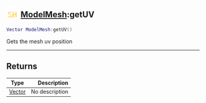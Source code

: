 ## <img src="../../.gitbook/assets/shared.png" width="32" height="32" /> [ModelMesh](../modelmesh/README.md):getUV

```lua
Vector ModelMesh:getUV()
```

Gets the mesh uv position

-----------------
## Returns

| Type   | Description |
| ------ | ----------: |
| [Vector](../vector/README.md) | No description |
